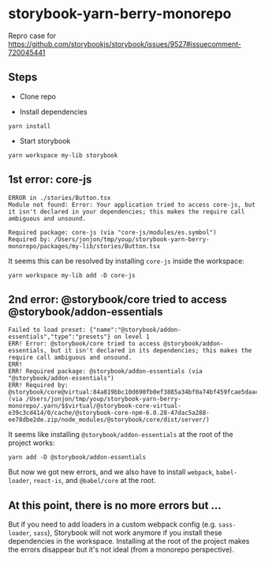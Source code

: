 # storybook-yarn-berry-monorepo

Repro case for
https://github.com/storybookjs/storybook/issues/9527#issuecomment-720045441

## Steps

- Clone repo

- Install dependencies

`yarn install`

- Start storybook

`yarn workspace my-lib storybook`

## 1st error: core-js

```
ERROR in ./stories/Button.tsx
Module not found: Error: Your application tried to access core-js, but it isn't declared in your dependencies; this makes the require call ambiguous and unsound.

Required package: core-js (via "core-js/modules/es.symbol")
Required by: /Users/jonjon/tmp/youp/storybook-yarn-berry-monorepo/packages/my-lib/stories/Button.tsx
```

It seems this can be resolved by installing `core-js` inside the workspace:

`yarn workspace my-lib add -D core-js`

## 2nd error: @storybook/core tried to access @storybook/addon-essentials

```
Failed to load preset: {"name":"@storybook/addon-essentials","type":"presets"} on level 1
ERR! Error: @storybook/core tried to access @storybook/addon-essentials, but it isn't declared in its dependencies; this makes the require call ambiguous and unsound.
ERR!
ERR! Required package: @storybook/addon-essentials (via "@storybook/addon-essentials")
ERR! Required by: @storybook/core@virtual:84a819bbc10d690fb0ef3885a34bf0a74bf459fcae5daaca157052b5be67adc87f7b6f165733c5fe1c828cc86d18ac7cada7aecd86e4b0df8123c04e6b95fc2c#npm:6.0.28 (via /Users/jonjon/tmp/youp/storybook-yarn-berry-monorepo/.yarn/$$virtual/@storybook-core-virtual-e39c3cd414/0/cache/@storybook-core-npm-6.0.28-47dac5a288-ee78dbe2de.zip/node_modules/@storybook/core/dist/server/)
```

It seems like installing `@storybook/addon-essentials` at the root of the
project works:

`yarn add -D @storybook/addon-essentials`

But now we got new errors, and we also have to install `webpack`,
`babel-loader`, `react-is`, and `@babel/core` at the root.

## At this point, there is no more errors but ...

But if you need to add loaders in a custom webpack config (e.g. `sass-loader`, `sass`),
Storybook will not work anymore if you install these dependencies in the
workspace.
Installing at the root of the project makes the errors disappear but it's not
ideal (from a monorepo perspective).
